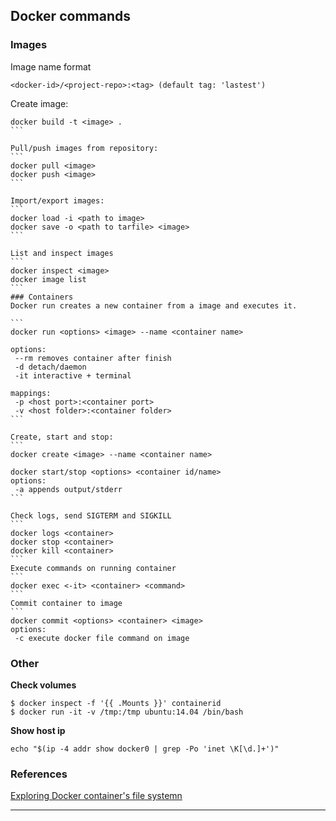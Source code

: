 ## Docker commands

### Images

Image name format
```
<docker-id>/<project-repo>:<tag> (default tag: 'lastest') 
```

Create image:
````
docker build -t <image> .
```

Pull/push images from repository:
```
docker pull <image>
docker push <image>
```

Import/export images:
```
docker load -i <path to image>
docker save -o <path to tarfile> <image>
```

List and inspect images
```
docker inspect <image>
docker image list
```
### Containers
Docker run creates a new container from a image and executes it.

```
docker run <options> <image> --name <container name>
  
options:
 --rm removes container after finish
 -d detach/daemon
 -it interactive + terminal 

mappings:
 -p <host port>:<container port>
 -v <host folder>:<container folder>
```

Create, start and stop:
```
docker create <image> --name <container name>

docker start/stop <options> <container id/name>
options:
 -a appends output/stderr
```

Check logs, send SIGTERM and SIGKILL
```
docker logs <container>
docker stop <container>
docker kill <container>
```
Execute commands on running container
```
docker exec <-it> <container> <command>
```
Commit container to image
```
docker commit <options> <container> <image>
options:
 -c execute docker file command on image
````

### Other
**Check volumes**
```
$ docker inspect -f '{{ .Mounts }}' containerid
$ docker run -it -v /tmp:/tmp ubuntu:14.04 /bin/bash
```

**Show host ip**
```
echo "$(ip -4 addr show docker0 | grep -Po 'inet \K[\d.]+')"
```
### References

[Exploring Docker container's file systemn](https://sites.google.com/site/javabitdotnet/docker-1/docker-image-inspection)

---